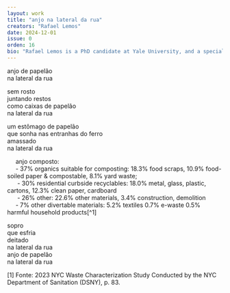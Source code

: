 ```yaml
---
layout: work
title: "anjo na lateral da rua"
creators: "Rafael Lemos"
date: 2024-12-01
issue: 0
orden: 16
bio: "Rafael Lemos is a PhD candidate at Yale University, and a specialist in Public Policy for Latin America and the Caribbean (FLACSO). He recently published a poetry book in Brazil (Um dia se faz entre dentes). His poems and translations appear in various literary journals in Brazil and the US."
---
```



anjo de papelão   
na lateral da rua  

sem rosto   
juntando restos   
como caixas de papelão   
na lateral da rua   

um estômago de papelão   
que sonha nas entranhas do ferro   
amassado   
na lateral da rua  

&nbsp;&nbsp;&nbsp;&nbsp;&nbsp;anjo composto:   
&nbsp;&nbsp;&nbsp;&nbsp;&nbsp;-   37% organics suitable for composting: 18.3% food scraps, 10.9%
    food-soiled paper & compostable, 8.1% yard waste;   
&nbsp;&nbsp;&nbsp;&nbsp;&nbsp; -   30% residential curbside recyclables: 18.0% metal, glass, plastic,
    cartons, 12.3% clean paper, cardboard   
&nbsp;&nbsp;&nbsp;&nbsp;&nbsp; -   26% other: 22.6% other materials, 3.4% construction, demolition   
&nbsp;&nbsp;&nbsp;&nbsp;&nbsp;-   7% other divertable materials: 5.2% textiles 0.7% e-waste 0.5%
    harmful household products[^1]   
   
 sopro   
 que esfria   
deitado   
 na lateral da rua   
 anjo de papelão   
na lateral da rua

[1] Fonte: 2023 NYC Waste Characterization Study Conducted by the NYC Department of Sanitation (DSNY), p. 83. 
